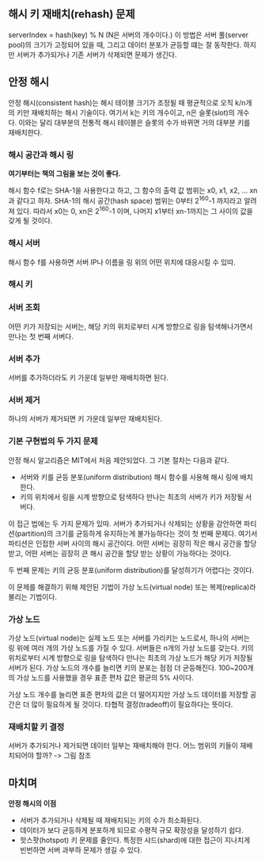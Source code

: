 ## 해시 키 재배치(rehash) 문제
serverIndex = hash(key) % N (N은 서버의 개수이다.)
이 방법은 서버 풀(server pool)의 크기가 고정되어 있을 때, 그리고 데이터 분포가 균등할 떄는 잘 동작한다.
하지만 서버가 추가되거나 기존 서버가 삭제되면 문제가 생긴다.

## 안정 해시
안정 해시(consistent hash)는 해시 테이블 크기가 조정될 때 평균적으로 오직 k/n개의 키만 재배치하는 해시 기술이다.
여기서 k는 키의 개수이고, n은 슬롯(slot)의 개수다. 
이와는 달리 대부분의 전통적 해시 테이블은 슬롯의 수가 바뀌면 거의 대부분 키를 재배치한다.

### 해시 공간과 해시 링
**여기부터는 책의 그림을 보는 것이 좋다.**  

해시 함수 f로는 SHA-1을 사용한다고 하고, 그 함수의 출력 값 범위는 x0, x1, x2, ... xn과 같다고 하자.
SHA-1의 해시 공간(hash space) 범위는 0부터 2<sup>160</sup>-1 까지라고 알려져 있다.
따라서 x0는 0, xn은 2<sup>160</sup>-1 이며, 나머지 x1부터 xn-1까지는 그 사이의 값을 갖게 될 것이다.

### 해시 서버
해시 함수 f를 사용하면 서버 IP나 이름을 링 위의 어떤 위치에 대응시킬 수 있따.

### 해시 키

### 서버 조회
어떤 키가 저장되는 서버는, 해당 키의 위치로부터 시계 방향으로 링을 탐색해나가면서 만나는 첫 번째 서버다.

### 서버 추가
서버를 추가하더라도 키 가운데 일부만 재배치하면 된다.

### 서버 제거
하나의 서버가 제거되면 키 가운데 일부만 재배치된다.

### 기본 구현법의 두 가지 문제
안정 해시 알고리즘은 MIT에서 처음 제안되었다. 그 기본 절차는 다음과 같다.
- 서버와 키를 균등 분포(uniform distribution) 해시 함수를 사용해 해시 링에 배치한다.
- 키의 위치에서 링을 시계 방향으로 탐색하다 만나는 최초의 서버가 키가 저장될 서버다.

이 접근 법에는 두 가지 문제가 있따.
서버가 추가되거나 삭제되는 상황을 감안하면 파티션(partition)의 크기를 균등하게 유지하는게 불가능하다는 것이 첫 번째 문제다.
여기서 파티션은 인접한 서버 사이의 해시 공간이다.
어떤 서버는 굉장히 작은 해시 공간을 할당 받고, 어떤 서버는 굉장히 큰 해시 공간을 할당 받는 상황이 가능하다는 것이다.

두 번째 문제는 키의 균등 분포(uniform distribution)를 달성하기가 어렵다는 것이다.

이 문제를 해결하기 위해 제안된 기법이 가상 노드(virtual node) 또는 복제(replica)라 불리는 기법이다.

### 가상 노드
가상 노드(virtual node)는 실제 노드 또는 서버를 가리키는 노드로서, 하나의 서버는 링 위에 여러 개의 가상 노드를 가질 수 있다.
서버들은 n개의 가상 노드를 갖는다.
키의 위치로부터 시계 방향으로 링을 탐색하다 만나는 최초의 가상 노드가 해당 키가 저장될 서버가 된다.
가상 노드의 개수를 늘리면 키의 분포는 점점 더 균등해진다.
100~200개의 가상 노드를 사용했을 경우 표준 편차 값은 평균의 5% 사이다.

가상 노드 개수를 늘리면 표준 편차의 값은 더 떨어지지만 가상 노드 데이터를 저장할 공간은 더 많이 필요하게 될 것이다.
타협적 결정(tradeoff)이 필요하다는 뜻이다.

### 재배치할 키 결정
서버가 추가되거나 제거되면 데이터 일부는 재배치해야 한다. 어느 범위의 키들이 재배치되어야 할까? -> 그림 참조

## 마치며
**안정 해시의 이점**
- 서버가 추가되거나 삭제될 때 재배치되는 키의 수가 최소화된다.
- 데이터가 보다 균등하게 분포하게 되므로 수평적 규모 확장성을 달성하기 쉽다.
- 핫스팟(hotspot) 키 문제를 줄인다. 특정한 샤드(shard)에 대한 접근이 지나치게 빈번하면 서버 과부하 문제가 생길 수 있다.